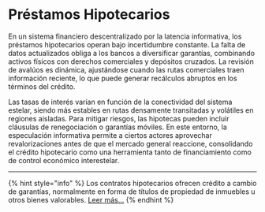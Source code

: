 # Préstamos Hipotecarios

En un sistema financiero descentralizado por la latencia informativa, los préstamos hipotecarios operan bajo incertidumbre constante. La falta de datos actualizados obliga a los bancos a diversificar garantías, combinando activos físicos con derechos comerciales y depósitos cruzados. La revisión de avalúos es dinámica, ajustándose cuando las rutas comerciales traen información reciente, lo que puede generar recálculos abruptos en los términos del crédito.

Las tasas de interés varían en función de la conectividad del sistema estelar, siendo más estables en rutas densamente transitadas y volátiles en regiones aisladas. Para mitigar riesgos, las hipotecas pueden incluir cláusulas de renegociación o garantías móviles. En este entorno, la especulación informativa permite a ciertos actores aprovechar revalorizaciones antes de que el mercado general reaccione, consolidando el crédito hipotecario como una herramienta tanto de financiamiento como de control económico interestelar.

***

{% hint style="info" %}
Los contratos hipotecarios ofrecen crédito a cambio de garantías, normalmente en forma de títulos de propiedad de inmuebles u otros bienes valorables. [Leer más...](../../../tokenomics/tesoreria/banca-in-game.md)
{% endhint %}
